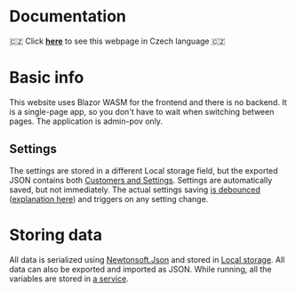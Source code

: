 # Documentation

🇨🇿 Click **[here](https://github-com.translate.goog/MP3Martin/blazor-car-rental/blob/main/docs/documentation.md?_x_tr_sl=en&_x_tr_tl=cs&_x_tr_hl=cs&_x_tr_pto=wapp)** to see this webpage in Czech language 🇨🇿

# Basic info
This website uses Blazor WASM for the frontend and there is no backend.
It is a single-page app, so you don't have to wait when switching between pages.
The application is admin-pov only.

<!-- TODO: -->
<!--
# Pages

## Main page (cars)

## Customers page

-->

## Settings
The settings are stored in a different Local storage field, but the exported JSON contains both [Customers and Settings](../blazor-car-rental/Classes/SaveData.cs). Settings are automatically saved, but not immediately. The actual settings saving [is debounced](https://github.com/MP3Martin/blazor-car-rental/blob/main/blazor-car-rental%2FPages%2FSettings.razor#L78-L98) ([explanation here](https://medium.com/@jamischarles/what-is-debouncing-2505c0648ff1)) and triggers on any setting change.

# Storing data
All data is serialized using [Newtonsoft.Json](https://www.newtonsoft.com/json) and stored in [Local storage](https://developer.mozilla.org/en-US/docs/Web/API/Window/localStorage#description).
All data can also be exported and imported as JSON.
While running, all the variables are stored in [a service](../blazor-car-rental/Services/StateService.cs). 

